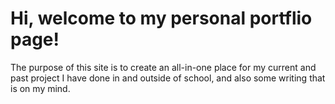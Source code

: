 # Hi, welcome to my personal portflio page!
The purpose of this site is to create an all-in-one place for my current and past project I have done in and outside of school, and also some writing that is on my mind.
